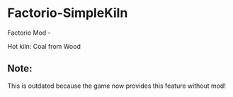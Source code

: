 # Factorio-SimpleKiln
Factorio Mod - 

Hot kiln: Coal from Wood

## Note:
This is outdated because the game now provides this feature without mod!

